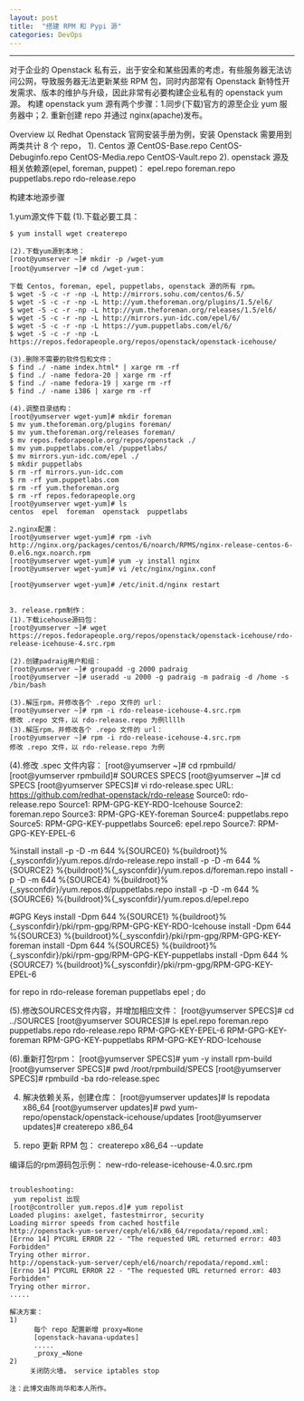 ```yaml
---
layout: post
title:  "搭建 RPM 和 Pypi 源"
categories: DevOps 
---
```


----------------

 对于企业的 Openstack 私有云，出于安全和某些因素的考虑，有些服务器无法访问公网，导致服务器无法更新某些 RPM 包，同时内部常有 Openstack 新特性开发需求、版本的维护与升级，因此非常有必要构建企业私有的 openstack yum 源。 构建 openstack yum 源有两个步骤：1.同步(下载)官方的源至企业 yum 服务器中；2. 重新创建 repo 并通过 nginx(apache)发布。

Overview
     以 Redhat Openstack 官网安装手册为例，安装 Openstack 需要用到两类共计 8 个 repo，
    1). Centos 源
       CentOS-Base.repo  CentOS-Debuginfo.repo  CentOS-Media.repo  CentOS-Vault.repo
    2). openstack 源及相关依赖源(epel, foreman, puppet)： 
        epel.repo  foreman.repo  puppetlabs.repo  rdo-release.repo

构建本地源步骤

1.yum源文件下载
(1).下载必要工具：

```
$ yum install wget createrepo

(2).下载yum源到本地：
[root@yumserver ~]# mkdir -p /wget-yum
[root@yumserver ~]# cd /wget-yum：

下载 Centos, foreman, epel, puppetlabs, openstack 源的所有 rpm。
$ wget -S -c -r -np -L http://mirrors.sohu.com/centos/6.5/
$ wget -S -c -r -np -L http://yum.theforeman.org/plugins/1.5/el6/
$ wget -S -c -r -np -L http://yum.theforeman.org/releases/1.5/el6/
$ wget -S -c -r -np -L http://mirrors.yun-idc.com/epel/6/
$ wget -S -c -r -np -L https://yum.puppetlabs.com/el/6/
$ wget -S -c -r -np -L https://repos.fedorapeople.org/repos/openstack/openstack-icehouse/

(3).删除不需要的软件包和文件：
$ find ./ -name index.html* | xarge rm -rf
$ find ./ -name fedora-20 | xarge rm -rf
$ find ./ -name fedora-19 | xarge rm -rf
$ find ./ -name i386 | xarge rm -rf

(4).调整目录结构：
[root@yumserver wget-yum]# mkdir foreman
$ mv yum.theforeman.org/plugins foreman/
$ mv yum.theforeman.org/releases foreman/
$ mv repos.fedorapeople.org/repos/openstack ./
$ mv yum.puppetlabs.com/el /puppetlabs/
$ mv mirrors.yun-idc.com/epel ./
$ mkdir puppetlabs
$ rm -rf mirrors.yun-idc.com
$ rm -rf yum.puppetlabs.com
$ rm -rf yum.theforeman.org
$ rm -rf repos.fedorapeople.org
[root@yumserver wget-yum]# ls
centos  epel  foreman  openstack  puppetlabs

2.nginx配置：
[root@yumserver wget-yum]# rpm -ivh http://nginx.org/packages/centos/6/noarch/RPMS/nginx-release-centos-6-0.el6.ngx.noarch.rpm
[root@yumserver wget-yum]# yum -y install nginx
[root@yumserver wget-yum]# vi /etc/nginx/nginx.conf

[root@yumserver wget-yum]# /etc/init.d/nginx restart


3. release.rpm制作：
(1).下载icehouse源码包：
[root@yumserver ~]# wget https://repos.fedorapeople.org/repos/openstack/openstack-icehouse/rdo-release-icehouse-4.src.rpm

(2).创建padraig用户和组：
[root@yumserver ~]# groupadd -g 2000 padraig
[root@yumserver ~]# useradd -u 2000 -g padraig -m padraig -d /home -s /bin/bash

(3).解压rpm，并修改各个 .repo 文件的 url：
[root@yumserver ~]# rpm -i rdo-release-icehouse-4.src.rpm
修改 .repo 文件，以 rdo-release.repo 为例llllh
(3).解压rpm，并修改各个 .repo 文件的 url：
[root@yumserver ~]# rpm -i rdo-release-icehouse-4.src.rpm
修改 .repo 文件，以 rdo-release.repo 为例
```
(4).修改 .spec 文件内容：
[root@yumserver ~]# cd rpmbuild/
[root@yumserver rpmbuild]# 
SOURCES  SPECS
[root@yumserver ~]# cd SPECS
[root@yumserver SPECS]# vi rdo-release.spec 
URL:            https://github.com/redhat-openstack/rdo-release
Source0:        rdo-release.repo
Source1:        RPM-GPG-KEY-RDO-Icehouse
Source2:        foreman.repo
Source3:        RPM-GPG-KEY-foreman
Source4:        puppetlabs.repo
Source5:        RPM-GPG-KEY-puppetlabs
Source6:        epel.repo
Source7:        RPM-GPG-KEY-EPEL-6
 
%install
install -p -D -m 644 %{SOURCE0} %{buildroot}%{_sysconfdir}/yum.repos.d/rdo-release.repo
install -p -D -m 644 %{SOURCE2} %{buildroot}%{_sysconfdir}/yum.repos.d/foreman.repo
install -p -D -m 644 %{SOURCE4} %{buildroot}%{_sysconfdir}/yum.repos.d/puppetlabs.repo
install -p -D -m 644 %{SOURCE6} %{buildroot}%{_sysconfdir}/yum.repos.d/epel.repo

#GPG Keys
install -Dpm 644 %{SOURCE1} %{buildroot}%{_sysconfdir}/pki/rpm-gpg/RPM-GPG-KEY-RDO-Icehouse
install -Dpm 644 %{SOURCE3} %{buildroot}%{_sysconfdir}/pki/rpm-gpg/RPM-GPG-KEY-foreman
install -Dpm 644 %{SOURCE5} %{buildroot}%{_sysconfdir}/pki/rpm-gpg/RPM-GPG-KEY-puppetlabs
install -Dpm 644 %{SOURCE7} %{buildroot}%{_sysconfdir}/pki/rpm-gpg/RPM-GPG-KEY-EPEL-6

for repo in rdo-release foreman puppetlabs epel ; do

(5).修改SOURCES文件内容，并增加相应文件：
[root@yumserver SPECS]# cd ../SOURCES
[root@yumserver SOURCES]# ls
epel.repo  foreman.repo  puppetlabs.repo  rdo-release.repo  RPM-GPG-KEY-EPEL-6  RPM-GPG-KEY-foreman  RPM-GPG-KEY-puppetlabs  RPM-GPG-KEY-RDO-Icehouse

(6).重新打包rpm：
[root@yumserver SPECS]# yum -y install rpm-build
[root@yumserver SPECS]# pwd
/root/rpmbuild/SPECS
[root@yumserver SPECS]# rpmbuild -ba rdo-release.spec

4. 解决依赖关系，创建仓库：
[root@yumserver updates]# ls
repodata  x86_64
[root@yumserver updates]# pwd
yum-repo/openstack/openstack-icehouse/updates
[root@yumserver updates]# createrepo x86_64
 
5. repo 更新 RPM 包：
createrepo x86_64 --update

编译后的rpm源码包示例：
new-rdo-release-icehouse-4.0.src.rpm
```

troubleshooting:
 yum repolist 出现
[root@controller yum.repos.d]# yum repolist
Loaded plugins: axelget, fastestmirror, security
Loading mirror speeds from cached hostfile
http://openstack-yum-server/ceph/el6/x86_64/repodata/repomd.xml: [Errno 14] PYCURL ERROR 22 - "The requested URL returned error: 403 Forbidden"
Trying other mirror.
http://openstack-yum-server/ceph/el6/noarch/repodata/repomd.xml: [Errno 14] PYCURL ERROR 22 - "The requested URL returned error: 403 Forbidden"
Trying other mirror.
.....
 
解决方案：
1)
      每个 repo 配置新增 proxy=None
      [openstack-havana-updates]
      .....
      _proxy_=None
2)
     关闭防火墙， service iptables stop

注：此博文由陈尚华和本人所作。
